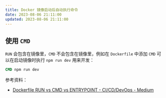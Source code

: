 ```yaml
---
title: Docker 镜像启动后自动执行命令
date: 2023-08-06 21:11:00
updated: 2023-08-06 21:11:00
---
```


## 使用 `CMD`

`RUN` 会包含在镜像里，`CMD` 不会包含在镜像里，例如在 `Dockerfile` 中添加 `CMD` 可以在启动镜像时执行 `npm run dev` 用来开发：

```dockerfile
CMD npm run dev
```

参考资料：

- [Dockerfile RUN vs CMD vs ENTRYPOINT - CI/CD/DevOps - Medium](https://medium.com/ci-cd-devops/dockerfile-run-vs-cmd-vs-entrypoint-ae0d32ffe2b4)
